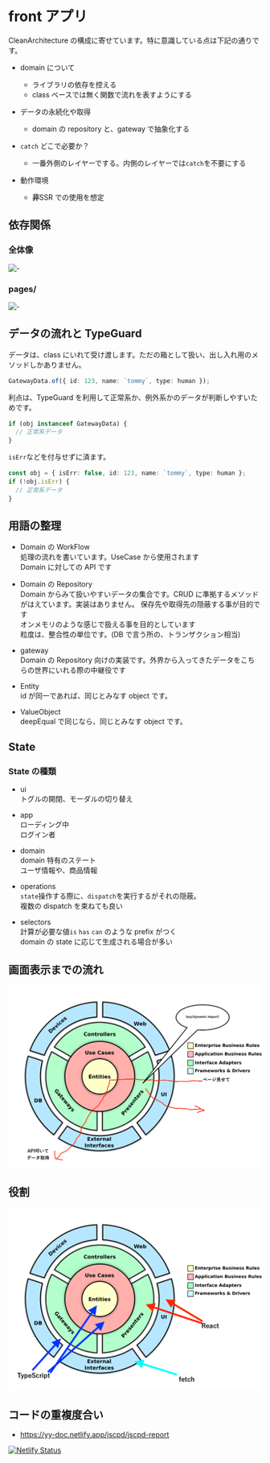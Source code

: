 # front アプリ

CleanArchitecture の構成に寄せています。特に意識している点は下記の通りです。

- domain について

  - ライブラリの依存を控える
  - class ベースでは無く関数で流れを表すようにする

- データの永続化や取得

  - domain の repository と、gateway で抽象化する

- `catch` どこで必要か？

  - 一番外側のレイヤーでする。内側のレイヤーでは`catch`を不要にする

- 動作環境
  - **非**SSR での使用を想定

## 依存関係

### 全体像

![-](https://yy-doc.netlify.app/madge/graph.svg)

### pages/

![-](https://yy-doc.netlify.app/madge/pages/graph.svg)

## データの流れと TypeGuard

データは、class にいれて受け渡します。ただの箱として扱い、出し入れ用のメソッドしかありません。

```ts
GatewayData.of({ id: 123, name: `tommy`, type: human });
```

利点は、TypeGuard を利用して正常系か、例外系かのデータが判断しやすいためです。

```ts
if (obj instanceof GatewayData) {
  // 正常系データ
}
```

`isErr`などを付与せずに済ます。

```ts
const obj = { isErr: false, id: 123, name: `tommy`, type: human };
if (!obj.isErr) {
  // 正常系データ
}
```

## 用語の整理

- Domain の WorkFlow  
  処理の流れを書いています。UseCase から使用されます  
  Domain に対しての API です

- Domain の Repository  
  Domain からみて扱いやすいデータの集合です。CRUD に準拠するメソッドがはえています。実装はありません。
  保存先や取得先の隠蔽する事が目的です  
  オンメモリのような感じで扱える事を目的としています  
  粒度は、整合性の単位です。(DB で言う所の、トランザクション相当)

- gateway  
  Domain の Repository 向けの実装です。外界から入ってきたデータをこちらの世界にいれる際の中継役です

- Entity  
  id が同一であれば、同じとみなす object です。

- ValueObject  
  deepEqual で同じなら、同じとみなす object です。

## State

### State の種類

- ui  
  トグルの開閉、モーダルの切り替え

- app  
  ローディング中  
  ログイン者

- domain  
  domain 特有のステート  
  ユーザ情報や、商品情報

- operations  
  `state`操作する際に、`dispatch`を実行するがそれの隠蔽。  
  複数の dispatch を束ねても良い

- selectors  
  計算が必要な値`is` `has` `can` のような prefix がつく  
  domain の state に応じて生成される場合が多い

## 画面表示までの流れ

![-](./doc/img/CleanArchitecture.png)

## 役割

![-](./doc/img/CleanArchitecture2.png)

## コードの重複度合い

- https://yy-doc.netlify.app/jscpd/jscpd-report

[![Netlify Status](https://api.netlify.com/api/v1/badges/1576bb54-010d-4250-945c-ff9c5b2612fe/deploy-status)](https://app.netlify.com/sites/yy-doc/deploys)
